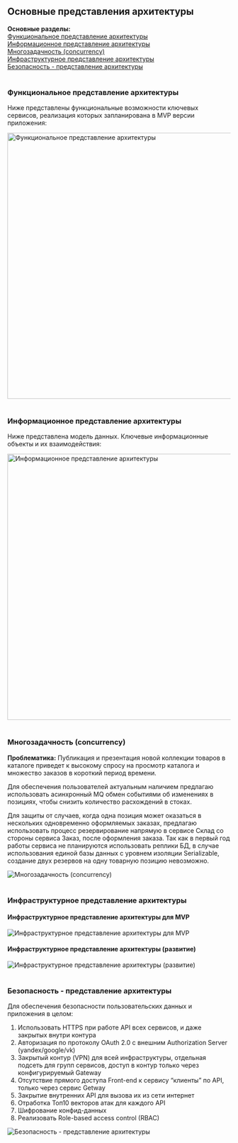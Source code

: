 ## Основные представления архитектуры

**Основные разделы:** <br/>
[Функциональное представление архитектуры](#Функциональное-представление-архитектуры)<br/>
[Информационное представление архитектуры](#Информационное-представление-архитектуры)<br/>
[Многозадачность (concurrency)](#Многозадачность-concurrency)<br/>
[Инфраструктурное представление архитектуры](#Инфраструктурное-представление-архитектуры)<br/>
[Безопасность - представление архитектуры](#безопасность---представление-архитектуры)<br/>
 <br/>

### Функциональное представление архитектуры
Ниже представлены функциональные возможности ключевых сервисов, реализация которых запланирована в MVP версии приложения: 

<image src="/images/Представления архитектуры/Функциональное представление архитектуры.png" alt="Функциональное представление архитектуры" width="600">
<br/> <br/>

### Информационное представление архитектуры
Ниже представлена модель данных. Ключевые информационные объекты и их взаимодействия:

<image src="/images/Представления архитектуры/Информационное представление архитектуры.png" alt="Информационное представление архитектуры" width="600">
 <br/> <br/>

### Многозадачность (concurrency)
**Проблематика:** Публикация и презентация новой коллекции товаров в каталоге приведет к высокому спросу на просмотр каталога и множество заказов в короткий период времени. 

Для обеспечения пользователей актуальным наличием предлагаю использовать асинхронный MQ обмен событиями об изменениях в позициях, чтобы снизить количество расхождений в стоках.

Для защиты от случаев, когда одна позиция может оказаться в нескольких одновременно оформляемых заказах, предлагаю использовать процесс резервирование напрямую в сервисе Склад со стороны сервиса Заказ, после оформления заказа.
Так как в первый год работы сервиса не планируются использовать реплики БД, в случае использования единой базы данных с уровнем изоляции Serializable,  создание двух резервов на одну товарную позицию невозможно. 

<image src="/images/Представления архитектуры/Многозадачность (concurrency).png" alt="Многозадачность (concurrency)">
 <br/> <br/>

### Инфраструктурное представление архитектуры

  #### Инфраструктурное представление архитектуры для MVP
<image src="/images/Представления архитектуры/Инфраструктурное представление архитектуры для MVP.png" alt="Инфраструктурное представление архитектуры для MVP">
  
  #### Инфраструктурное представление архитектуры (развитие)
<image src="/images/Представления архитектуры/Инфраструктурное представление архитектуры (развитие).png" alt="Инфраструктурное представление архитектуры (развитие)">
 <br/> <br/>

### Безопасность - представление архитектуры
Для обеспечения безопасности пользовательских данных и приложения в целом: 
1) Использовать HTTPS при работе API всех сервисов, и даже закрытых внутри контура 
2) Авторизация по протоколу OAuth 2.0 с внешним Authorization Server (yandex/google/vk)
3) Закрытый контур (VPN) для всей инфраструктуры, отдельная подсеть для групп сервисов, доступ в контур только через конфигурируемый Gateway
4) Отсутствие прямого доступа Front-end к сервису “клиенты” по API, только через сервис Getway
5) Закрытие внутренних API для вызова их из сети интернет
6) Отработка Топ10 векторов атак для каждого  API
7) Шифрование конфид-данных
8) Реализовать Role-based access control (RBAC)

<image src="/images/Представления архитектуры/Безопасность - представление архитектуры.png" alt="Безопасность - представление архитектуры">


